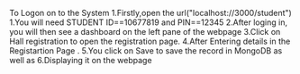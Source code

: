 To Logon on to the System
1.Firstly,open the url("localhost://3000/student")
1.You will need STUDENT ID==10677819 and PIN==12345
2.After loging in, you  will then see a dashboard on the left pane of the webpage
3.Click on Hall registration to open the registration page.
4.After Entering details in the Registartion Page .
5.You click on Save to save the record in MongoDB as well as 
6.Displaying  it  on the webpage
